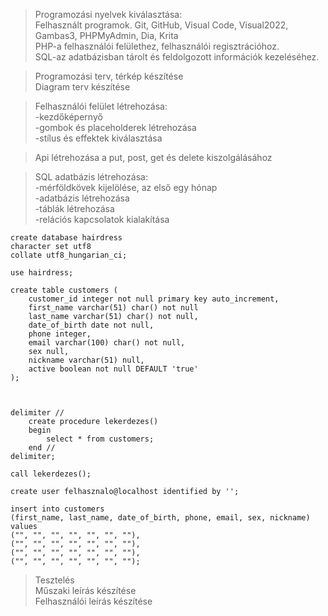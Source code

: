 >Programozási nyelvek kiválasztása:<br>
Felhasznált programok. Git, GitHub, Visual Code, Visual2022, Gambas3, PHPMyAdmin, Dia, Krita<br>
PHP-a felhasználói felülethez, felhasználói regisztrációhoz.<br>
SQL-az adatbázisban tárolt és feldolgozott információk kezeléséhez.<br>

>Programozási terv, térkép készítése<br>
Diagram terv készítése<rb>

>Felhasználói felület létrehozása:<br>
-kezdőképernyő<br>
-gombok és placeholderek létrehozása<br>
-stílus és effektek kiválasztása<br>

>Api létrehozása a put, post, get és delete kiszolgálásához</br>

>SQL adatbázis létrehozása:<br>
-mérföldkövek kijelölése, az első egy hónap<br>
-adatbázis létrehozása<br>
-táblák létrehozása<br>
-relációs kapcsolatok kialakítása<br>


    create database hairdress
    character set utf8
    collate utf8_hungarian_ci;

    use hairdress;

    create table customers (
        customer_id integer not null primary key auto_increment,
        first_name varchar(51) char() not null
        last_name varchar(51) char() not null,
        date_of_birth date not null,
        phone integer,
        email varchar(100) char() not null,
        sex null,
        nickname varchar(51) null,
        active boolean not null DEFAULT 'true'
    );



    delimiter //
        create procedure lekerdezes()
        begin
            select * from customers;
        end //
    delimiter;

    call lekerdezes();

    create user felhasznalo@localhost identified by '';

    insert into customers
    (first_name, last_name, date_of_birth, phone, email, sex, nickname)
    values
    ("", "", "", "", "", "", ""),
    ("", "", "", "", "", "", ""),
    ("", "", "", "", "", "", ""),
    ("", "", "", "", "", "", "");

    
>Tesztelés<br>
Műszaki leírás készítése<br>
Felhasználói leírás készítése<br>
